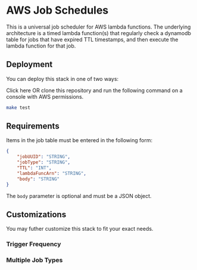 # AWS Job Schedules

This is a universal job scheduler for AWS lambda functions. The underlying architecture is a timed lambda function(s) that regularly check a dynamodb table for jobs that have expired TTL timestamps, and then execute the lambda function for that job.

## Deployment

You can deploy this stack in one of two ways:

Click here OR clone this repository and run the following command on a console with AWS permissions.
```bash
make test
```

## Requirements
Items in the job table must be entered in the following form:
```json
{
    "jobUUID": "STRING",
    "jobType": "STRING",
    "TTL": "INT",
    "lambdaFuncArn": "STRING",
    "body": "STRING"
}
```

The `body` parameter is optional and must be a JSON object.

## Customizations

You may futher customize this stack to fit your exact needs.

### Trigger Frequency

### Multiple Job Types